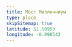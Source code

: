 ```yaml
---
title: Мост Милленниум
type: place
skipSitemap: true
latitude: 51.50953
longitude: -0.098542
---
```

